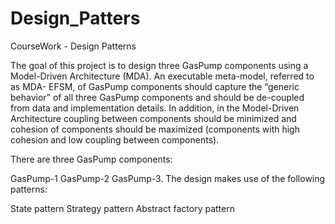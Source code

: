# Design_Patters
CourseWork - Design Patterns

The goal of this project is to design three GasPump components using a Model-Driven Architecture (MDA). An executable meta-model, referred to as MDA- EFSM, of GasPump components should capture the “generic behavior” of all three GasPump components and should be de-coupled from data and implementation details. In addition, in the Model-Driven Architecture coupling between components should be minimized and cohesion of components should be maximized (components with high cohesion and low coupling between components).

There are three GasPump components:

GasPump-1
GasPump-2
GasPump-3.
The design makes use of the following patterns:

State pattern
Strategy pattern
Abstract factory pattern
